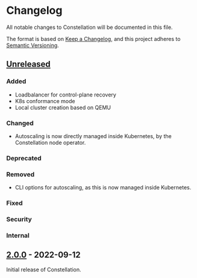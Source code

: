 <!--

Styleguide for this document:

- Sentences should end with a period.
  - This is the keepachangelog style, whereas the Microsoft Style Guide we use for other docs omits periods for short list items.
- Omit the verb if possible.
  - "Early boot logging ..." instead of "Add early boot logging ...".
  - If you need a verb, it should usually be imperative mood (Add instead of Added).
- Items should start with a capital letter.

-->

# Changelog

All notable changes to Constellation will be documented in this file.

The format is based on [Keep a Changelog](https://keepachangelog.com/en/1.0.0/),
and this project adheres to [Semantic Versioning](https://semver.org/spec/v2.0.0.html).

## [Unreleased]

### Added

- Loadbalancer for control-plane recovery
- K8s conformance mode
- Local cluster creation based on QEMU

### Changed
<!-- For changes in existing functionality.  -->
- Autoscaling is now directly managed inside Kubernetes, by the Constellation node operator.

### Deprecated
<!-- For soon-to-be removed features. -->
### Removed
<!-- For now removed features. -->
- CLI options for autoscaling, as this is now managed inside Kubernetes.

### Fixed

### Security
<!-- In case of vulnerabilities. -->
### Internal

## [2.0.0] - 2022-09-12

Initial release of Constellation.

[Unreleased]: https://github.com/edgelesssys/constellation/compare/v2.0.0...HEAD
[2.0.0]: https://github.com/edgelesssys/constellation/releases/tag/v2.0.0
